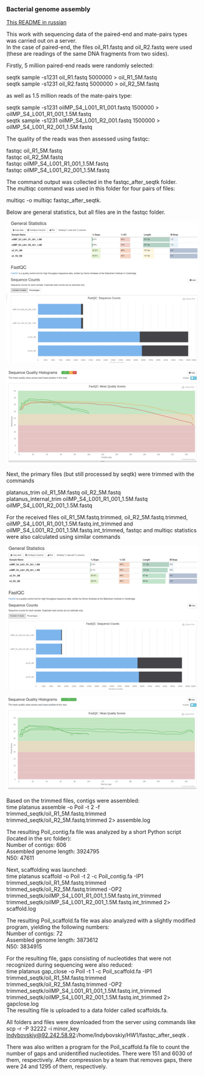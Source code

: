 ### Bacterial genome assembly

[This README in russian](README.ru.md)

This work with sequencing data of the paired-end and mate-pairs types was carried out on a server.  
In the case of paired-end, the files oil_R1.fastq and oil_R2.fastq were used (these are readings of the same DNA fragments from two sides).

Firstly, 5 million paired-end reads were randomly selected:

seqtk sample -s1231 oil_R1.fastq 5000000 > oil_R1_5M.fastq  
seqtk sample -s1231 oil_R2.fastq 5000000 > oil_R2_5M.fastq

as well as 1.5 million reads of the mate-pairs type:

seqtk sample -s1231 oilMP_S4_L001_R1_001.fastq 1500000 > oilMP_S4_L001_R1_001_1.5M.fastq  
seqtk sample -s1231 oilMP_S4_L001_R2_001.fastq 1500000 > oilMP_S4_L001_R2_001_1.5M.fastq



The quality of the reads was then assessed using fastqc:

fastqc oil_R1_5M.fastq  
fastqc oil_R2_5M.fastq  
fastqc oilMP_S4_L001_R1_001_1.5M.fastq  
fastqc oilMP_S4_L001_R2_001_1.5M.fastq

The command output was collected in the fastqc_after_seqtk folder.  
The multiqc command was used in this folder for four pairs of files:

multiqc -o multiqc fastqc_after_seqtk. 

Below are general statistics, but all files are in the fastqc folder.

![](fastqc/Stat_1_1.png)

![](fastqc/Stat_1_2.png)

Next, the primary files (but still processed by seqtk) were trimmed with the commands

platanus_trim oil_R1_5M.fastq oil_R2_5M.fastq  
platanus_internal_trim oilMP_S4_L001_R1_001_1.5M.fastq oilMP_S4_L001_R2_001_1.5M.fastq



For the received files oil_R1_5M.fastq.trimmed, oil_R2_5M.fastq.trimmed, oilMP_S4_L001_R1_001_1.5M.fastq.int_trimmed and oilMP_S4_L001_R2_001_1.5M.fastq.int_trimmed, fastqc and multiqc statistics were also calculated using similar commands

![](fastqc/Stat_2_1.png)

![](fastqc/Stat_2_2.png)

Based on the trimmed files, contigs were assembled:  
time platanus assemble -o Poil -t 2 -f trimmed_seqtk/oil_R1_5M.fastq.trimmed trimmed_seqtk/oil_R2_5M.fastq.trimmed 2> assemble.log

The resulting Poil_contig.fa file was analyzed by a short Python script (located in the src folder):  
Number of contigs: 606  
Assembled genome length: 3924795  
N50: 47611

Next, scaffolding was launched:  
time platanus scaffold -o Poil -t 2 -c Poil_contig.fa -IP1 trimmed_seqtk/oil_R1_5M.fastq.trimmed trimmed_seqtk/oil_R2_5M.fastq.trimmed -OP2 trimmed_seqtk/oilMP_S4_L001_R1_001_1.5M.fastq.int_trimmed trimmed_seqtk/oilMP_S4_L001_R2_001_1.5M.fastq.int_trimmed 2> scaffold.log

The resulting Poil_scaffold.fa file was also analyzed with a slightly modified program, yielding the following numbers:  
Number of contigs: 72  
Assembled genome length: 3873612  
N50: 3834915

For the resulting file, gaps consisting of nucleotides that were not recognized during sequencing were also reduced:  
time platanus gap_close -o Poil -t 1 -c Poil_scaffold.fa -IP1 trimmed_seqtk/oil_R1_5M.fastq.trimmed trimmed_seqtk/oil_R2_5M.fastq.trimmed -OP2 trimmed_seqtk/oilMP_S4_L001_R1_001_1.5M.fastq.int_trimmed trimmed_seqtk/oilMP_S4_L001_R2_001_1.5M.fastq.int_trimmed 2> gapclose.log  
The resulting file is uploaded to a data folder called scaffolds.fa.

All folders and files were downloaded from the server using commands like  
scp -r -P 32222 -i minor_key lndybovskiy@92.242.58.92:/home/lndybovskiy/HW1/fastqc_after_seqtk .

There was also written a program for the Poil_scaffold.fa file to count the number of gaps and unidentified nucleotides. There were 151 and 6030 of them, respectively. After compression by a team that removes gaps, there were 24 and 1295 of them, respectively.
